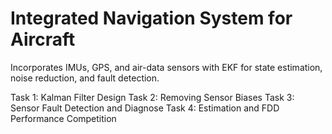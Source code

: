 # Integrated Navigation System for Aircraft
Incorporates IMUs, GPS, and air-data sensors with EKF for state estimation, noise reduction, and fault detection.

Task 1: Kalman Filter Design
Task 2: Removing Sensor Biases
Task 3: Sensor Fault Detection and Diagnose
Task 4: Estimation and FDD Performance Competition
